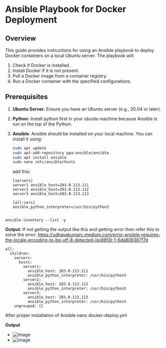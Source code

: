 # Ansible Playbook for Docker Deployment

## Overview

This guide provides instructions for using an Ansible playbook to deploy Docker containers on a local Ubuntu server. The playbook will:

1. Check if Docker is installed.
2. Install Docker if it is not present.
3. Pull a Docker image from a container registry.
4. Run a Docker container with the specified configurations.

## Prerequisites

1. **Ubuntu Server**: Ensure you have an Ubuntu server (e.g., 20.04 or later).
2. **Python**: Install python first in your ubuntu machine because Ansible is run on the top of the Python.
3. **Ansible**: Ansible should be installed on your local machine. You can install it using:

   ```bash
   sudo apt update
   sudo apt-add-repository ppa:ansible/ansible
   sudo apt install ansible
   sudo nano /etc/ansible/hosts
   ```
   
   add this: 
   
   ```
   [servers]
   server1 ansible_host=203.0.113.111
   server2 ansible_host=203.0.113.112
   server3 ansible_host=203.0.113.113

   [all:vars]
   ansible_python_interpreter=/usr/bin/python3
  ```

  ansible-inventory --list -y
```
  **Output**: If not getting the output like this and getting error then refer this to solve the error: https://udhayakumarc.medium.com/error-ansible-requires-the-locale-encoding-to-be-utf-8-detected-iso8859-1-6da808387f7d
```
all:
  children:
    servers:
      hosts:
        server1:
          ansible_host: 203.0.113.111
          ansible_python_interpreter: /usr/bin/python3
        server2:
          ansible_host: 203.0.113.112
          ansible_python_interpreter: /usr/bin/python3
        server3:
          ansible_host: 203.0.113.113
          ansible_python_interpreter: /usr/bin/python3
    ungrouped: {}
  ```

After proper installation of Ansible nano docker-deploy.yml

**Output**
- ![image](https://github.com/user-attachments/assets/0330fb83-fcef-4649-9efa-e22e28f068b3)
- ![image](https://github.com/user-attachments/assets/23cdd509-05ec-4af1-a6ea-c1ac18522b5a)

